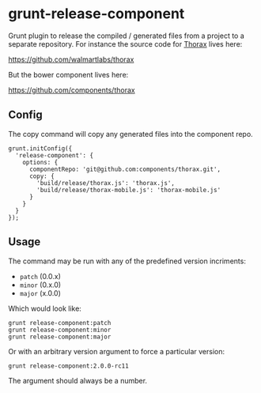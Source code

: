 # grunt-release-component

Grunt plugin to release the compiled / generated files from a project to a separate repository. For instance the source code for [Thorax](http://thoraxjs.org) lives here:

https://github.com/walmartlabs/thorax

But the bower component lives here:

https://github.com/components/thorax

## Config

The copy command will copy any generated files into the component repo.

    grunt.initConfig({
      'release-component': {
        options: {
          componentRepo: 'git@github.com:components/thorax.git',
          copy: {
            'build/release/thorax.js': 'thorax.js',
            'build/release/thorax-mobile.js': 'thorax-mobile.js'
          }
        }
      }
    });

## Usage

The command may be run with any of the predefined version incriments:

- `patch` (0.0.x)
- `minor` (0.x.0)
- `major` (x.0.0)

Which would look like:

    grunt release-component:patch
    grunt release-component:minor
    grunt release-component:major

Or with an arbitrary version argument to force a particular version:

    grunt release-component:2.0.0-rc11

The argument should always be a number.
